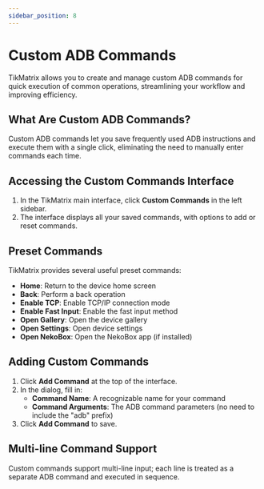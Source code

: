 ```yaml
---
sidebar_position: 8
---
```


# Custom ADB Commands

TikMatrix allows you to create and manage custom ADB commands for quick execution of common operations, streamlining your workflow and improving efficiency.

## What Are Custom ADB Commands?

Custom ADB commands let you save frequently used ADB instructions and execute them with a single click, eliminating the need to manually enter commands each time.

## Accessing the Custom Commands Interface

1. In the TikMatrix main interface, click **Custom Commands** in the left sidebar.
2. The interface displays all your saved commands, with options to add or reset commands.

## Preset Commands

TikMatrix provides several useful preset commands:

- **Home**: Return to the device home screen
- **Back**: Perform a back operation
- **Enable TCP**: Enable TCP/IP connection mode
- **Enable Fast Input**: Enable the fast input method
- **Open Gallery**: Open the device gallery
- **Open Settings**: Open device settings
- **Open NekoBox**: Open the NekoBox app (if installed)

## Adding Custom Commands

1. Click **Add Command** at the top of the interface.
2. In the dialog, fill in:
   - **Command Name**: A recognizable name for your command
   - **Command Arguments**: The ADB command parameters (no need to include the "adb" prefix)
3. Click **Add Command** to save.

## Multi-line Command Support

Custom commands support multi-line input; each line is treated as a separate ADB command and executed in sequence.
